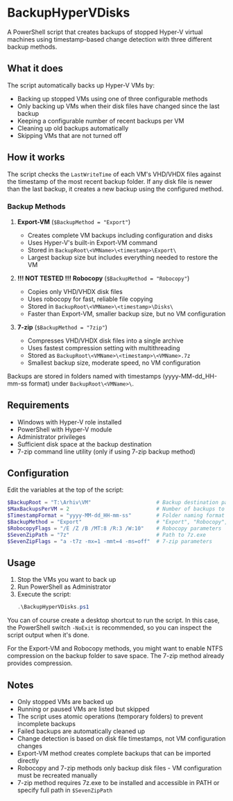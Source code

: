 # BackupHyperVDisks

A PowerShell script that creates backups of stopped Hyper-V virtual machines using timestamp-based change detection with three different backup methods.

## What it does

The script automatically backs up Hyper-V VMs by:
- Backing up stopped VMs using one of three configurable methods
- Only backing up VMs when their disk files have changed since the last backup
- Keeping a configurable number of recent backups per VM
- Cleaning up old backups automatically
- Skipping VMs that are not turned off

## How it works

The script checks the `LastWriteTime` of each VM's VHD/VHDX files against the timestamp of the most recent backup folder. If any disk file is newer than the last backup, it creates a new backup using the configured method.

### Backup Methods

1. **Export-VM** (`$BackupMethod = "Export"`)
   - Creates complete VM backups including configuration and disks
   - Uses Hyper-V's built-in Export-VM command
   - Stored in `BackupRoot\<VMName>\<timestamp>\Export\`
   - Largest backup size but includes everything needed to restore the VM

2. **!!! NOT TESTED !!!** **Robocopy** (`$BackupMethod = "Robocopy"`)
   - Copies only VHD/VHDX disk files
   - Uses robocopy for fast, reliable file copying
   - Stored in `BackupRoot\<VMName>\<timestamp>\Disks\`
   - Faster than Export-VM, smaller backup size, but no VM configuration

3. **7-zip** (`$BackupMethod = "7zip"`)
   - Compresses VHD/VHDX disk files into a single archive
   - Uses fastest compression setting with multithreading
   - Stored as `BackupRoot\<VMName>\<timestamp>\<VMName>.7z`
   - Smallest backup size, moderate speed, no VM configuration

Backups are stored in folders named with timestamps (yyyy-MM-dd_HH-mm-ss format) under `BackupRoot\<VMName>\`.

## Requirements

- Windows with Hyper-V role installed
- PowerShell with Hyper-V module
- Administrator privileges
- Sufficient disk space at the backup destination
- 7-zip command line utility (only if using 7-zip backup method)

## Configuration

Edit the variables at the top of the script:

```powershell
$BackupRoot = "T:\Arhiv\VM"                     # Backup destination path
$MaxBackupsPerVM = 2                            # Number of backups to keep per VM
$TimestampFormat = "yyyy-MM-dd_HH-mm-ss"        # Folder naming format
$BackupMethod = "Export"                        # "Export", "Robocopy", or "7zip"
$RobocopyFlags = "/E /Z /B /MT:8 /R:3 /W:10"    # Robocopy parameters
$SevenZipPath = "7z"                            # Path to 7z.exe
$SevenZipFlags = "a -t7z -mx=1 -mmt=4 -ms=off"  # 7-zip parameters
```

## Usage

1. Stop the VMs you want to back up
2. Run PowerShell as Administrator
3. Execute the script:
   ```powershell
   .\BackupHyperVDisks.ps1
   ```

You can of course create a desktop shortcut to run the script. In this case, the PowerShell switch  `-NoExit` is recommended, so you can inspect the script output when it's done.

For the Export-VM and Robocopy methods, you might want to enable NTFS compression on the backup folder to save space. The 7-zip method already provides compression.


## Notes

- Only stopped VMs are backed up
- Running or paused VMs are listed but skipped
- The script uses atomic operations (temporary folders) to prevent incomplete backups
- Failed backups are automatically cleaned up
- Change detection is based on disk file timestamps, not VM configuration changes
- Export-VM method creates complete backups that can be imported directly
- Robocopy and 7-zip methods only backup disk files - VM configuration must be recreated manually
- 7-zip method requires 7z.exe to be installed and accessible in PATH or specify full path in `$SevenZipPath`
